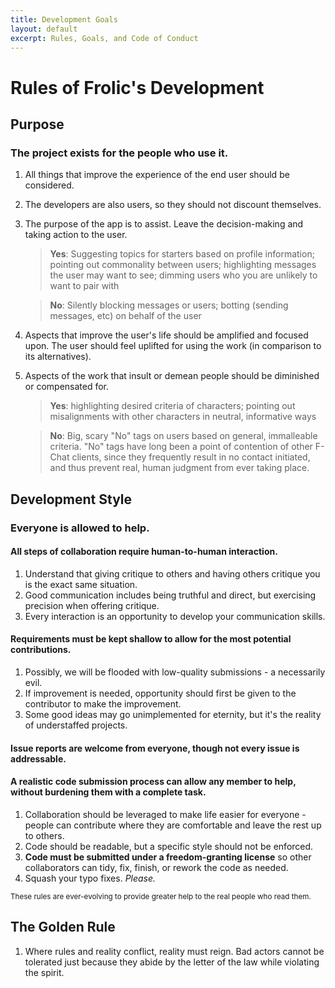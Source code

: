 ```yaml
---
title: Development Goals
layout: default
excerpt: Rules, Goals, and Code of Conduct
---
```

# Rules of Frolic's Development

## Purpose
### The project exists for the people who use it.
1. All things that improve the experience of the end user should be considered.
2. The developers are also users, so they should not discount themselves.
3. The purpose of the app is to assist. Leave the decision-making and taking action to the user.
   >**Yes**: Suggesting topics for starters based on profile information; pointing out commonality between users; highlighting messages the user may want to see; dimming users who you are unlikely to want to pair with

   >**No**: Silently blocking messages or users; botting (sending messages, etc) on behalf of the user

4. Aspects that improve the user's life should be amplified and focused upon. The user should feel uplifted for using the work (in comparison to its alternatives).
5. Aspects of the work that insult or demean people should be diminished or compensated for.
   >**Yes**: highlighting desired criteria of characters; pointing out misalignments with other characters in neutral, informative ways

   >**No**: Big, scary "No" tags on users based on general, immalleable criteria. "No" tags have long been a point of contention of other F-Chat clients, since they frequently result in no contact initiated, and thus prevent real, human judgment from ever taking place.

## Development Style
### Everyone is allowed to help.
#### All steps of collaboration require human-to-human interaction.
1. Understand that giving critique to others and having others critique you is the exact same situation.
2. Good communication includes being truthful and direct, but exercising precision when offering critique.
3. Every interaction is an opportunity to develop your communication skills.

#### Requirements must be kept shallow to allow for the most potential contributions.
1. Possibly, we will be flooded with low-quality submissions - a necessarily evil.
2. If improvement is needed, opportunity should first be given to the contributor to make the improvement.
3. Some good ideas may go unimplemented for eternity, but it's the reality of understaffed projects.

#### Issue reports are welcome from everyone, though not every issue is addressable.

#### A realistic code submission process can allow any member to help, without burdening them with a complete task.
1. Collaboration should be leveraged to make life easier for everyone - people can contribute where they are comfortable and leave the rest up to others.
2. Code should be readable, but a specific style should not be enforced.
3. **Code must be submitted under a freedom-granting license** so other collaborators can tidy, fix, finish, or rework the code as needed.
4. Squash your typo fixes. *Please.*

<small>These rules are ever-evolving to provide greater help to the real people who read them.</small>

## The Golden Rule
1. Where rules and reality conflict, reality must reign.
   Bad actors cannot be tolerated just because they abide by the letter of the law while violating the spirit.
